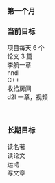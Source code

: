 

### 第一个月





### 当前目标
项目每天 6 个  
论文 3 篇  
李航一章  
nndl  
C++  
收拾房间  
d2l 一章，视频  

<br>

### 长期目标  
读名著  
读论文  
运动  
写文章  

